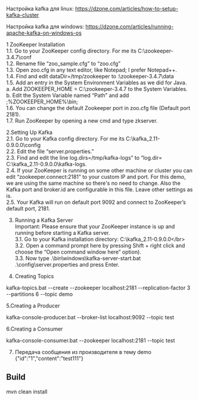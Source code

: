 Настройка kafka для linux:
https://dzone.com/articles/how-to-setup-kafka-cluster


Настройка kafka для windows:
https://dzone.com/articles/running-apache-kafka-on-windows-os

1 ZooKeeper Installation</br>
1.1. Go to your ZooKeeper config directory. For me its C:\zookeeper-3.4.7\conf</br>
1.2. Rename file “zoo_sample.cfg” to “zoo.cfg”</br>
1.3. Open zoo.cfg in any text editor, like Notepad; I prefer Notepad++.</br>
1.4. Find and edit dataDir=/tmp/zookeeper to :\zookeeper-3.4.7\data  </br>
1.5. Add an entry in the System Environment Variables as we did for Java.</br>
  a. Add ZOOKEEPER_HOME = C:\zookeeper-3.4.7 to the System Variables.</br>
  b. Edit the System Variable named “Path” and add ;%ZOOKEEPER_HOME%\bin;</br> 
1.6. You can change the default Zookeeper port in zoo.cfg file (Default port 2181).</br>
1.7. Run ZooKeeper by opening a new cmd and type zkserver.</br>

2.Setting Up Kafka</br>
2.1. Go to your Kafka config directory. For me its C:\kafka_2.11-0.9.0.0\config</br>
2.2. Edit the file “server.properties.”</br>
2.3. Find and edit the line log.dirs=/tmp/kafka-logs” to “log.dir= C:\kafka_2.11-0.9.0.0\kafka-logs.</br>
2.4. If your ZooKeeper is running on some other machine or cluster you can edit “zookeeper.connect:2181” to your custom IP and port. For this demo, we are using the same machine so there's no need to change. Also the Kafka port and broker.id are configurable in this file. Leave other settings as is.</br>
2.5. Your Kafka will run on default port 9092 and connect to ZooKeeper’s default port, 2181.</br>

3. Running a Kafka Server</br>
Important: Please ensure that your ZooKeeper instance is up and running before starting a Kafka server.</br>
3.1. Go to your Kafka installation directory: C:\kafka_2.11-0.9.0.0\</br>
3.2. Open a command prompt here by pressing Shift + right click and choose the “Open command window here” option).</br>
3.3. Now type .\bin\windows\kafka-server-start.bat .\config\server.properties and press Enter.</br>

4. Creating Topics</br>

kafka-topics.bat --create --zookeeper localhost:2181 --replication-factor 3 --partitions 6 --topic demo

5.Creating a Producer 

kafka-console-producer.bat --broker-list localhost:9092 --topic test

6.Creating a Consumer

kafka-console-consumer.bat --zookeeper localhost:2181 --topic test

7. Передача сообщения из производителя в тему demo</br>
 {"id":"1","content":"test111"} 

## Build
mvn clean install
